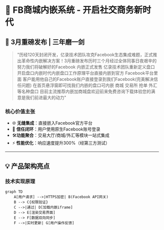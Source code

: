 # 🚀 FB商城内嵌系统 - 开启社交商务新时代

## 📅 3月重磅发布 | 三年磨一剑
> "历经120天封闭开发，亿录技术团队攻克Facebook生态集成难题，正式推出革命性内嵌解决方案！3月重磅发布历时三个月经过全体同事日夜艰辛的努力我们将破解好的Facebook 内嵌正式发售
亿录技术团队重新定义盘口开启盘口内嵌时代内嵌盘口工作原理平台直接内嵌到官方 Facebook平台里面
 客户能用他自己的Facebook账户直接登录到我们Facebook(完美解决信任问题)
在首页悬浮窗即可找我们内嵌的盘口可内嵌 商城 交易所 抢单 外汇 等名种盘口
目前主流推荐内嵌加商城盘欢迎前来免费咨询下载体验您的满意是我们前进最大的动力"

### 核心价值主张
- 🌐 ​**无缝集成**：直接嵌入Facebook官方平台
- 🔑 ​**信任闭环**：用户使用原生Facebook账号登录
- 🛠️ ​**功能聚合**：交易大厅/商城/外汇等模块一站式集成
- ⚡ ​**性能优化**：响应速度提升300%（经第三方测试）

---

## 💡 产品架构亮点

### 技术实现原理
```mermaid
graph TD
    A[用户请求] -->|HTTPS加密| B(Facebook API网关)
    B --> C{权限验证}
    C -->|通过| D[加载内嵌iframe]
    D --> E[渲染交易界面]
    E --> F[数据双向同步]
    F -->|实时更新| G[用户操作反馈]
